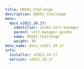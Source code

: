 ```yaml
---
title: DNS01 Challenge
description: DNS01 Challenge
menu:
  docs_v2021.10.17:
    identifier: dns01-cert-manager
    parent: cert-manager-guides
    name: DNS01 Challenge
    weight: 30
menu_name: docs_v2021.10.17
info:
  installer: v2021.10.17
  version: v2021.10.17
---
```


